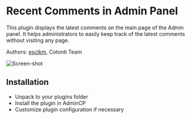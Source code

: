 # Recent Comments in Admin Panel

This plugin displays the latest comments on the main page of the Admin panel. It helps administrators to easily keep 
track of the latest comments without visiting any page.

Authors: [esclkm](https://www.cotonti.com/users/esclkm), Cotonti Team

![Screen-shot](https://user-images.githubusercontent.com/1021886/233272179-076dbbb8-9cc6-4471-a822-1651668bfd44.png)

## Installation

- Unpack to your plugins folder
- Install the plugin in AdminCP
- Customize plugin configuration if necessary
